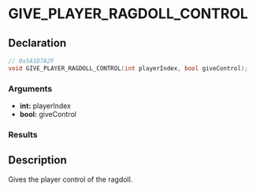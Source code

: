 # GIVE_PLAYER_RAGDOLL_CONTROL

## Declaration
```cpp
// 0x5A1D7A2F
void GIVE_PLAYER_RAGDOLL_CONTROL(int playerIndex, bool giveControl);
```

### Arguments
- **int:** playerIndex
- **bool:** giveControl

### Results

## Description
Gives the player control of the ragdoll.